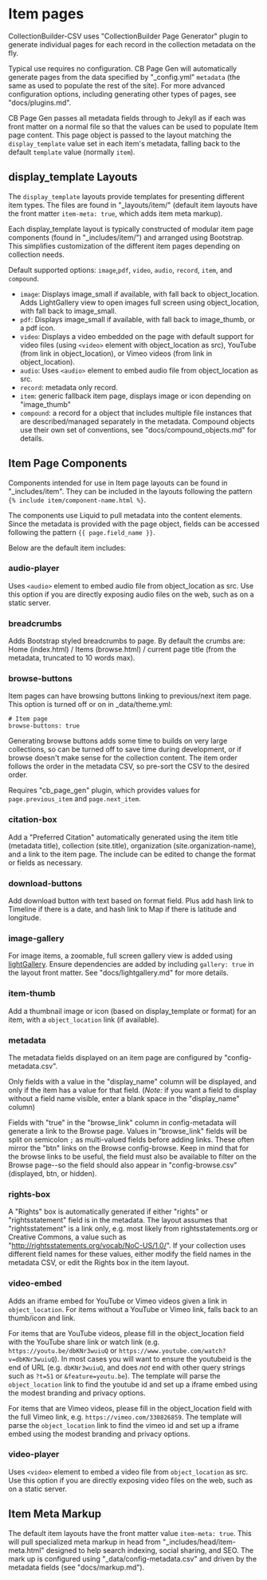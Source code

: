 # Item pages

CollectionBuilder-CSV uses "CollectionBuilder Page Generator" plugin to generate individual pages for each record in the collection metadata on the fly.

Typical use requires no configuration.
CB Page Gen will automatically generate pages from the data specified by "_config.yml" `metadata` (the same as used to populate the rest of the site).
For more advanced configuration options, including generating other types of pages, see "docs/plugins.md".

CB Page Gen passes all metadata fields through to Jekyll as if each was front matter on a normal file so that the values can be used to populate Item page content.
This page object is passed to the layout matching the `display_template` value set in each item's metadata, falling back to the default `template` value (normally `item`).

## display_template Layouts 

The `display_template` layouts provide templates for presenting different item types.
The files are found in "_layouts/item/" (default item layouts have the front matter `item-meta: true`, which adds item meta markup).

Each display_template layout is typically constructed of modular item page components (found in "_includes/item/") and arranged using Bootstrap.
This simplifies customization of the different item pages depending on collection needs.

Default supported options: `image`,`pdf`, `video`, `audio`,  `record`, `item`, and `compound`. 

- `image`: Displays image_small if available, with fall back to object_location. Adds LightGallery view to open images full screen using object_location, with fall back to image_small.
- `pdf`: Displays image_small if available, with fall back to image_thumb, or a pdf icon.
- `video`: Displays a video embedded on the page with default support for video files (using `<video>` element with object_location as src), YouTube (from link in object_location), or Vimeo videos (from link in object_location).
- `audio`: Uses `<audio>` element to embed audio file from object_location as src.
- `record`: metadata only record.
- `item`: generic fallback item page, displays image or icon depending on "image_thumb"
- `compound`: a record for a object that includes multiple file instances that are described/managed separately in the metadata. Compound objects use their own set of conventions, see "docs/compound_objects.md" for details.

## Item Page Components

Components intended for use in Item page layouts can be found in "_includes/item".
They can be included in the layouts following the pattern `{% include item/component-name.html %}`.

The components use Liquid to pull metadata into the content elements. 
Since the metadata is provided with the page object, fields can be accessed following the pattern `{{ page.field_name }}`.

Below are the default item includes:

### audio-player

Uses `<audio>` element to embed audio file from object_location as src.
Use this option if you are directly exposing audio files on the web, such as on a static server.

### breadcrumbs

Adds Bootstrap styled breadcrumbs to page.
By default the crumbs are: Home (index.html) / Items (browse.html) / current page title (from the metadata, truncated to 10 words max).

### browse-buttons

Item pages can have browsing buttons linking to previous/next item page. 
This option is turned off or on in _data/theme.yml:

```
# Item page 
browse-buttons: true 
```

Generating browse buttons adds some time to builds on very large collections, so can be turned off to save time during development, or if browse doesn't make sense for the collection content.
The item order follows the order in the metadata CSV, so pre-sort the CSV to the desired order.

Requires "cb_page_gen" plugin, which provides values for `page.previous_item` and `page.next_item`.

### citation-box

Add a "Preferred Citation" automatically generated using the item title (metadata title), collection (site.title), organization (site.organization-name), and a link to the item page.
The include can be edited to change the format or fields as necessary.

### download-buttons

Add download button with text based on format field.
Plus add hash link to Timeline if there is a date, and hash link to Map if there is latitude and longitude.

### image-gallery

For image items, a zoomable, full screen gallery view is added using [lightGallery](http://sachinchoolur.github.io/lightGallery/).
Ensure dependencies are added by including `gallery: true` in the layout front matter.
See "docs/lightgallery.md" for more details.

### item-thumb

Add a thumbnail image or icon (based on display_template or format) for an item, with a `object_location` link (if available).

### metadata 

The metadata fields displayed on an item page are configured by "config-metadata.csv". 

Only fields with a value in the "display_name" column will be displayed, and only if the item has a value for that field. 
(*Note:* if you want a field to display without a field name visible, enter a blank space in the "display_name" column)

Fields with "true" in the "browse_link" column in config-metadata will generate a link to the Browse page. 
Values in "browse_link" fields will be split on semicolon `;` as multi-valued fields before adding links.
These often mirror the "btn" links on the Browse config-browse. 
Keep in mind that for the browse links to be useful, the field must also be available to filter on the Browse page--so the field should also appear in "config-browse.csv" (displayed, btn, or hidden). 

### rights-box

A "Rights" box is automatically generated if either "rights" or "rightsstatement" field is in the metadata.
The layout assumes that "rightsstatement" is a link only, e.g. most likely from rightsstatements.org or Creative Commons, a value such as "http://rightsstatements.org/vocab/NoC-US/1.0/".
If your collection uses different field names for these values, either modify the field names in the metadata CSV, or edit the Rights box in the item layout. 

### video-embed

Adds an iframe embed for YouTube or Vimeo videos given a link in `object_location`.
For items without a YouTube or Vimeo link, falls back to an thumb/icon and link.

For items that are YouTube videos, please fill in the object_location field with the YouTube share link or watch link (e.g. `https://youtu.be/dbKNr3wuiuQ` or `https://www.youtube.com/watch?v=dbKNr3wuiuQ`).
In most cases you will want to ensure the youtubeid is the end of URL (e.g. `dbKNr3wuiuQ`, and does *not* end with other query strings such as `?t=51` or `&feature=youtu.be`). 
The template will parse the `object_location` link to find the youtube id and set up a iframe embed using the modest branding and privacy options. 

For items that are Vimeo videos, please fill in the object_location field with the full Vimeo link, e.g. `https://vimeo.com/330826859`.
The template will parse the `object_location` link to find the vimeo id and set up a iframe embed using the modest branding and privacy options. 

### video-player

Uses `<video>` element to embed a video file from `object_location` as src.
Use this option if you are directly exposing video files on the web, such as on a static server.

## Item Meta Markup

The default item layouts have the front matter value `item-meta: true`.
This will pull specialized meta markup in head from "_includes/head/item-meta.html" designed to help search indexing, social sharing, and SEO.
The mark up is configured using "_data/config-metadata.csv" and driven by the metadata fields (see "docs/markup.md").

